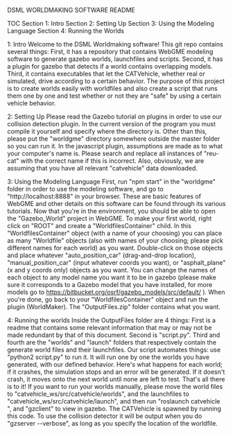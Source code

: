 DSML WORLDMAKING SOFTWARE README

TOC
Section 1: Intro
Section 2: Setting Up
Section 3: Using the Modeling Language
Section 4: Running the Worlds

1: Intro
Welcome to the DSML Worldmaking software! This git repo contains
several things: First, it has a repository that contains WebGME modeling 
software to generate gazebo worlds, launchfiles and scripts. Second, it has 
a plugin for gazebo that detects if a world contains overlapping models. 
Third, it contains executables that let the CATVehicle, whether real or 
simulated, drive according to a certain behavior. The purpose of this project
is to create worlds easily with worldfiles and also create a script that runs
them one by one and test whether or not they are "safe" by using a certain
vehicle behavior. 

2: Setting Up
Please read the Gazebo tutorial on plugins in order to use our collision
detection plugin. In the current version of the program you must compile it
yourself and specify where the directory is. Other than this, please
put the "worldgme" directory somewhere outside the master folder so you
can run it. In the javascript plugin, assumptions are made as to what your
computer's name is. Please search and replace all instances of "reu-cat" with
the correct name if this is incorrect. Also, obviously, we are assuming that
you have all relevant "catvehicle" data downloaded. 

3: Using the Modeling Language
First, run "npm start" in the "worldgme" folder in order to use the modeling
software, and go to "http://localhost:8888" in your browser. These are
basic features of WebGME and other details on this software can be found
through its various tutorials. Now that you're in the environment, you should
be able to open the "Gazebo_World" project in WebGME. To make your first world, 
right click on "ROOT" and create a "WorldfilesContainer" child. In this
"WorldfilesContainer" object (with a name of your choosing) you can place
as many "Worldfile" objects (also with names of your choosing; please pick
different names for each world) as you want. Double-click on those objects
and place whatever "auto_position_car" (drag-and-drop location), 
"manual_position_car" (input whatever coords you want), or "asphalt_plane"
(x and y coords only) objects as you want. You can change the names of each
object to any model name you want it to be in gazebo (please make sure it
corresponds to a Gazebo model that you have installed, for more models go to
https://bitbucket.org/osrf/gazebo_models/src/default/ ). When you're done, go 
back to your "WorldfilesContainer" object and run the plugin (WorldMaker). 
The "OutputFiles.zip" folder contains what you want. 

4: Running the worlds
Inside the OutputFiles folder are 4 things: First is a readme that contains
some relevant information that may or may not be made redundant by that of
this document. Second is "script.py". Third and fourth are the "worlds" and 
"launch" folders that respectively contain the generate world files and their 
launchfiles. Our script automates things: use "python2 script.py" to run it. 
It will run one by one the worlds you have generated, with our defined
behavior. Here's what happens for each world; if it crashes, the simulation 
stops and an error will be generated. If it doesn't crash, it moves onto the 
next world until none are left to test. That's all there is to it! If you want
to run your worlds manually, please move the world files to 
"catvehicle_ws/src/catvehicle/worlds", and the launchfiles to
"catvehicle_ws/src/catvehicle/launch", and then run "roslaunch catvehicle 
<launchfile>", and "gzclient" to view in gazebo. The CATVehicle is spawned by 
running this code. To use the collision detector it will be output when you do 
"gzserver <worldfile> --verbose", as long as you specify the location of the 
worldfile. 
